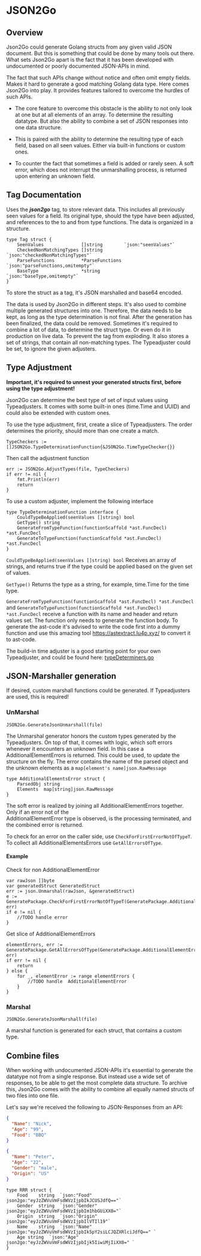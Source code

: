# JSON2Go

## Overview

Json2Go could generate Golang structs from any given valid JSON document. But this is something that could be done by many tools out there. What sets Json2Go apart is the fact that it has been developed with undocumented or poorly documented JSON-APIs in mind.

The fact that such APIs change without notice and often omit empty fields. Makes it hard to generate a good matching Golang data type.
Here comes Json2Go into play. It provides features tailored to overcome the hurdles of such APIs.

- The core feature to overcome this obstacle is the ability to not only look at one but at all elements of an array. To determine the resulting datatype. But also the ability to combine a set of JSON responses into one data structure.

- This is paired with the ability to determine the resulting type of each field, based on all seen values. Either via built-in functions or custom ones.

- To counter the fact that sometimes a field is added or rarely seen. A soft error, which does not interrupt the unmarshalling process, is returned upon entering an unknown field.


## Tag Documentation

Uses the _**json2go**_ tag, to store relevant data. This includes all previously seen values for a field. Its original
type, should the type have been adjusted, and references to the to and from type functions.
The data is organized in a structure.

```golang
type Tag struct {
	SeenValues              []string        `json:"seenValues"`
	CheckedNonMatchingTypes []string        `json:"checkedNonMatchingTypes"`
	ParseFunctions          *ParseFunctions `json:"parseFunctions,omitempty"`
	BaseType                *string         `json:"baseType,omitempty"`
}
```
To store the struct as a tag, it's JSON marshalled and base64 encoded.

The data is used by Json2Go in different steps. It's also used to combine multiple generated structures into one.
Therefore, the data needs to be kept, as long as the type determination is not final. 
After the generation has been finalized, the data could be removed. Sometimes it's required to combine
a lot of data, to determine the struct type. Or even do it in production on live data. 
To prevent the tag from exploding. It also stores a set of strings, that contain all non-matching types.
The Typeadjuster could be set, to ignore the given adjusters.

## Type Adjustment

**Important, it's required to unnest your generated structs first, before using the type adjustment!**

Json2Go can determine the best type of set of input values using Typeadjusters. It comes with some built-in ones 
(time.Time and UUID) and could also be extended with custom ones.

To use the type adjustment, first, create a slice of Typeadjusters. The order determines the priority, 
should more than one create a match.

```golang
TypeCheckers := []JSON2Go.TypeDeterminationFunction{&JSON2Go.TimeTypeChecker{}}
```

Then call the adjustment function

```golang
err := JSON2Go.AdjustTypes(file, TypeCheckers)
if err != nil {
	fmt.Println(err)
	return
}
```

To use a custom adjuster, implement the following interface

```golang
type TypeDeterminationFunction interface {
	CouldTypeBeApplied(seenValues []string) bool
	GetType() string
	GenerateFromTypeFunction(functionScaffold *ast.FuncDecl) *ast.FuncDecl
	GenerateToTypeFunction(functionScaffold *ast.FuncDecl) *ast.FuncDecl
}
```
`CouldTypeBeApplied(seenValues []string) bool` Receives an array of strings, and returns true if the type could be applied based on the given
set of values.

`GetType()` Returns the type as a string, for example, time.Time for the time type.

`GenerateFromTypeFunction(functionScaffold *ast.FuncDecl) *ast.FuncDecl` and 
`GenerateToTypeFunction(functionScaffold *ast.FuncDecl) *ast.FuncDecl` receive a function with its name and header and 
return values set. The function only needs to generate the function body. To generate the ast-code it's 
advised to write the code first into a dummy function and use this amazing tool https://astextract.lu4p.xyz/ 
to convert it to ast-code.

The build-in time adjuster is a good starting point for your own Typeadjuster, and could be found here: 
[typeDeterminers.go](https://github.com/Lemonn/JSON2Go/blob/ce85a6cc8abf255c8c8733ddbcb10d3dc40fa7a1/typeDeterminers.go#L15)

## JSON-Marshaller generation

If desired, custom marshall functions could be generated. If Typeadjusters are used, this is required!

### UnMarshal

`JSON2Go.GenerateJsonUnmarshall(file)`

The Unmarshal generator honors the custom types generated by the Typeadjusters. On top of that, it comes with logic,
which soft errors whenever it encounters an unknown field.
In this case a AdditionalElementErrors is returned. This could be used, to update the structure on the fly. 
The error contains the name of the parsed object and the unknown elements as a `map[element's name]json.RawMessage`

```golang
type AdditionalElementsError struct {
	ParsedObj string
	Elements  map[string]json.RawMessage
}
```
The soft error is realized by joining all AdditionalElementErrors together. Only if an error not of the  
AdditionalElementError type is observed, is the processing terminated, and the combined error is returned.

To check for an error on the caller side, use `CheckForFirstErrorNotOfTypeT`. To collect all
AdditionalElementsErrors use `GetAllErrorsOfType`.

#### Example

Check for non AdditionalElementError
```golang
var rawJson []byte
var generatedStruct GeneratedStruct
err := json.Unmarshal(rawJson, &generatedStruct)
e := GeneratePackage.CheckForFirstErrorNotOfTypeT(GeneratePackage.AdditionalElementError{}, err)
if e != nil {
	//TODO handle error
}
```

Get slice of AdditionalElementErrors
```golang
elementErrors, err := GeneratePackage.GetAllErrorsOfType(GeneratePackage.AdditionalElementError{}, err)
if err != nil {
	return
} else {
	for _, elementError := range elementErrors {
		//TODO handle  AdditionalElementError
	}
}
```

### Marshal

`JSON2Go.GenerateJsonMarshall(file)`

A marshal function is generated for each struct, that contains a custom type. 

## Combine files

When working with undocumented JSON-APIs it's essential to generate the datatype not from a single response. 
But instead use a wide set of responses, to be able to get the most complete data structure. To archive this, 
Json2Go comes with the ability to combine all equally named structs of two files into one file.

Let's say we're received the following to JSON-Responses from an API:

```json
{
  "Name": "Nick",
  "Age": "99",
  "Food": "BBQ"
}
```

```json
{
  "Name": "Peter",
  "Age": "22",
  "Gender": "male",
  "Origin": "US"
}
```



```golang
type RRR struct {
	Food	string	`json:"Food" json2go:"eyJzZWVuVmFsdWVzIjpbIkJCUSJdfQ=="`
	Gender	string	`json:"Gender" json2go:"eyJzZWVuVmFsdWVzIjpbIm1hbGUiXX0="`
	Origin	string	`json:"Origin" json2go:"eyJzZWVuVmFsdWVzIjpbIlVTIl19"`
	Name	string	`json:"Name" json2go:"eyJzZWVuVmFsdWVzIjpbIk5pY2siLCJQZXRlciJdfQ==" `
	Age	string	`json:"Age" json2go:"eyJzZWVuVmFsdWVzIjpbIjk5IiwiMjIiXX0=" `
}
```
